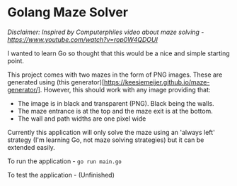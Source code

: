 
# Golang Maze Solver

*Disclaimer: Inspired by Computerphiles video about maze solving - https://www.youtube.com/watch?v=rop0W4QDOUI*

I wanted to learn Go so thought that this would be a nice and simple starting point.

This project comes with two mazes in the form of PNG images. These are generated using (this generator)[https://keesiemeijer.github.io/maze-generator/]. However, this should work with any image providing that:

- The image is in black and transparent (PNG). Black being the walls.
- The maze entrance is at the top and the maze exit is at the bottom.
- The wall and path widths are one pixel wide

Currently this application will only solve the maze using an 'always left' strategy (I'm learning Go, not maze solving strategies) but it can be extended easily.

To run the application - ```go run main.go```

To test the application - (Unfinished)

